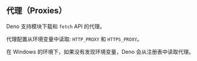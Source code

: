 ## 代理（Proxies）

Deno 支持模块下载和 `fetch` API 的代理。

代理配置从环境变量中读取: `HTTP_PROXY` 和 `HTTPS_PROXY`。

在 Windows 的环境下，如果没有发现环境变量，Deno 会从注册表中读取代理。
